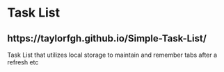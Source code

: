 <H1>Task List</H1>

<H2>https://taylorfgh.github.io/Simple-Task-List/</H2>

Task List that utilizes local storage to maintain and remember tabs after a refresh etc
